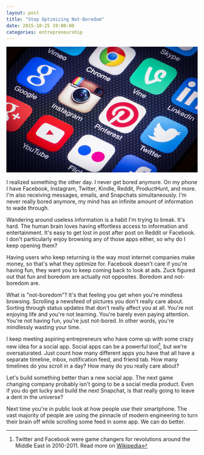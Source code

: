 ```yaml
---
layout: post
title: "Stop Optimizing Not-Boredom"
date: 2015-10-25 19:00:00
categories: entrepreneurship
---
```


![Social](/assets/img/social/apps.jpg)


I realized something the other day. I never get bored anymore. On my phone I have Facebook, Instagram, Twitter, Kindle, Reddit, ProductHunt, and more. I'm also receiving messages, emails, and Snapchats simultaneously. I'm never really bored anymore, my mind has an infinite amount of information to wade through.

Wandering around useless information is a habit I'm trying to break. It's hard. The human brain loves having effortless access to information and entertainment. It's easy to get lost in post after post on Reddit or Facebook. I don't particularly enjoy browsing any of those apps either, so why do I keep opening them?

<!--more-->

Having users who keep returning is the way most internet companies make money, so that's what they optimize for. Facebook doesn't care if you're having fun, they want you to keep coming back to look at ads. Zuck figured out that fun and boredom are actually not opposites. Boredom and not-boredom are.

What is "not-boredom"? It's that feeling you get when you're mindless browsing. Scrolling a newsfeed of pictures you don't really care about. Sorting through status updates that don't really affect you at all. You're not enjoying life and you're not learning. You're barely even paying attention. You're not having fun, you're just not-bored. In other words, you're mindlessly wasting your time.

I keep meeting aspiring entrepreneurs who have come up with some crazy new idea for a social app. Social apps can be a powerful tool[^arabspring], but we're oversaturated. Just count how many different apps you have that all have a separate timeline, inbox, notification feed, and friend tab. How many timelines do you scroll in a day? How many do you really care about?

Let's build something better than a new social app. The next game changing company probably isn't going to be a social media product. Even if you do get lucky and build the next Snapchat, is that really going to leave a dent in the universe?

Next time you're in public look at how people use their smartphone. The vast majority of people are using the pinnacle of modern engineering to turn their brain off while scrolling some feed in some app. We can do better.

[^arabspring]: Twitter and Facebook were game changers for revolutions around the Middle East in 2010-2011. Read more on [Wikipedia](https://en.wikipedia.org/wiki/Arab_Spring)
